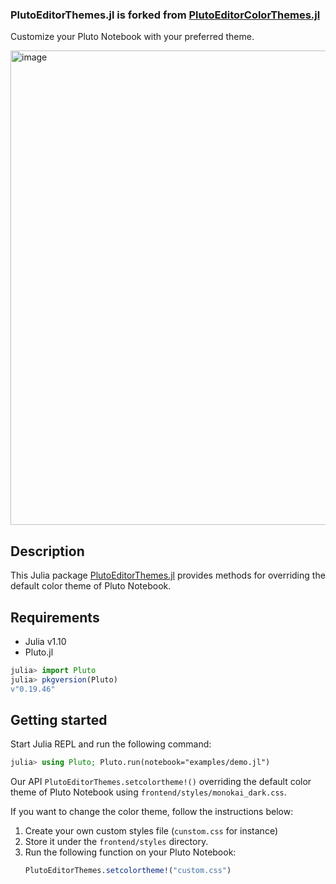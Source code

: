 ### PlutoEditorThemes.jl is forked from [PlutoEditorColorThemes.jl](https://github.com/AtelierArith/PlutoEditorColorThemes.jl)

Customize your Pluto Notebook with your preferred theme. 

<img width="759" alt="image" src="https://github.com/user-attachments/assets/4231c673-f4f2-4c49-9510-af5b36b2cec2">

## Description

This Julia package [PlutoEditorThemes.jl](https://github.com/AtelierArith/PlutoEditorThemes.jl) provides methods for overriding the default color theme of Pluto Notebook.

## Requirements

- Julia v1.10
- Pluto.jl

```julia
julia> import Pluto
julia> pkgversion(Pluto)
v"0.19.46"
```

## Getting started

Start Julia REPL and run the following command:

```julia
julia> using Pluto; Pluto.run(notebook="examples/demo.jl")
```

Our API `PlutoEditorThemes.setcolortheme!()` overriding the default color theme of Pluto Notebook using `frontend/styles/monokai_dark.css`.

If you want to change the color theme, follow the instructions below:

1. Create your own custom styles file (`cunstom.css` for instance)
1. Store it under the `frontend/styles` directory.
1. Run the following function on your Pluto Notebook:
	```julia
	PlutoEditorThemes.setcolortheme!("custom.css")
	```

